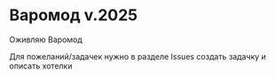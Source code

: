 # Варомод v.2025

Оживляю Варомод 

Для пожеланий/задачек нужно в разделе Issues создать задачку и описать хотелки
